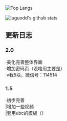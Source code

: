 
![Top Langs](https://github-readme-stats.vercel.app/api/top-langs/?username=luguodd&layout=compact&theme=buefy)

![luguodd's github stats](https://github-readme-stats.vercel.app/api?username=luguodd&count_private=true&show_icons=true&count_private=true&theme=buefy)

## 更新日志
### 2.0
·美化完善整体界面<br> 
·增加密码页（没啥用主要是）<br>
·v我5块，微信号：114514<BR>
### 1.5
·初步完善<br>
 |增加一些视频<br>
 |套用ubc的模板（）
 
<!-- 建议将该README移动至"luguodd/luguodd">
